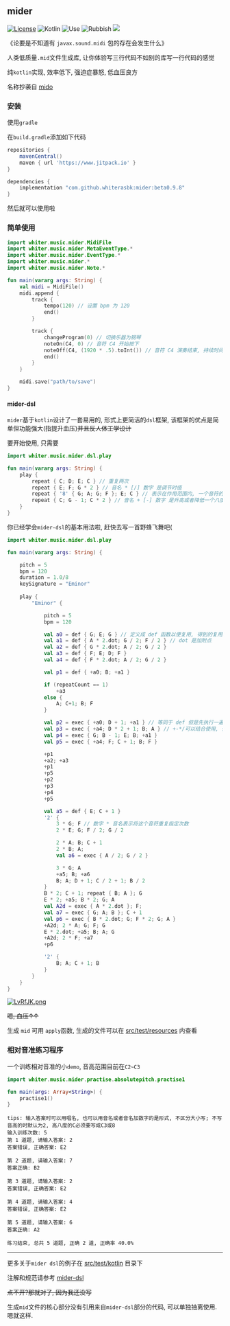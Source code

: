 ## mider

[![License](http://img.shields.io/:license-apache-brightgreen.svg)](http://www.apache.org/licenses/LICENSE-2.0.html)
![Kotlin](https://img.shields.io/badge/kotlin-100%25-blue)
![Use](https://img.shields.io/badge/mid-generate-yellowgreen)
![Rubbish](https://img.shields.io/badge/%E6%B2%BB%E7%96%97-%E4%BD%8E%E8%A1%80%E5%8E%8B-orange)
[![](https://www.jitpack.io/v/whiterasbk/mider.svg)](https://www.jitpack.io/#whiterasbk/mider)


[comment]: <> ([![Language: Kotlin]&#40;https://img.shields.io/github/languages/top/shadowsocks/shadowsocks-android.svg&#41;]&#40;https://https://github.com/whiterasbk/mider/search?l=kotlin&#41;)

[comment]: <> ([![Releases]&#40;https://img.shields.io/github/downloads/shadowsocks/shadowsocks-android/total.svg&#41;]&#40;https://github.com/shadowsocks/shadowsocks-android/releases&#41;)

《论要是不知道有 `javax.sound.midi` 包的存在会发生什么》

人类低质量`.mid`文件生成库, 让你体验写三行代码不如别的库写一行代码的感觉

纯`kotlin`实现, 效率低下, 强迫症暴怒, 低血压良方

名称抄袭自 [mido](https://github.com/mido/mido)

### 安装
使用`gradle`

在`build.gradle`添加如下代码

```groovy
repositories {
    mavenCentral()
    maven { url 'https://www.jitpack.io' }
}

dependencies {
    implementation "com.github.whiterasbk:mider:beta0.9.8"
}
```
然后就可以使用啦

### 简单使用

```kotlin
import whiter.music.mider.MidiFile
import whiter.music.mider.MetaEventType.*
import whiter.music.mider.EventType.*
import whiter.music.mider.*
import whiter.music.mider.Note.*

fun main(vararg args: String) {
    val midi = MidiFile()
    midi.append {
        track {
            tempo(120) // 设置 bpm 为 120
            end()
        }

        track {
            changeProgram(0) // 切换乐器为钢琴 
            noteOn(C4, 0) // 音符 C4 开始按下
            noteOff(C4, (1920 * .5).toInt()) // 音符 C4 演奏结束, 持续时间是二分音符的时值
            end()
        }
    }

    midi.save("path/to/save")
}
```
#### mider-dsl
`mider`基于`kotlin`设计了一套易用的, 形式上更简洁的`dsl`框架, 该框架的优点是简单但功能强大(指提升血压)~~并且反人体工学设计~~

要开始使用, 只需要

```kotlin
import whiter.music.mider.dsl.play

fun main(vararg args: String) {
    play {
        repeat { C; D; E; C } // 重复两次 
        repeat { E; F; G * 2 } // 音名 * [/] 数字 是调节时值
        repeat { '8' { G; A; G; F }; E; C } // 表示在作用范围内, 一个音符的默认时值为八分音符
        repeat { C; G - 1; C * 2 } // 音名 + [-] 数字 是升高或者降低一个八度
    }
}
```

你已经学会`mider-dsl`的基本用法啦, 赶快去写一首野蜂飞舞吧(

```kotlin
import whiter.music.mider.dsl.play

fun main(vararg args: String) {

    pitch = 5
    bpm = 120
    duration = 1.0/8
    keySignature = "Eminor"
    
    play {
        "Eminor" {

            pitch = 5
            bpm = 120

            val a0 = def { G; E; G } // 定义成 def 函数以便复用, 得到的复用对象可以通过+实现复用
            val a1 = def { A * 2.dot; G / 2; F / 2 } // dot 是加附点
            val a2 = def { G * 2.dot; A / 2; G / 2 }
            val a3 = def { F; E; D; F }
            val a4 = def { F * 2.dot; A / 2; G / 2 }

            val p1 = def { +a0; B; +a1 }

            if (repeatCount == 1)
                +a3
            else {
                A; C+1; B; F
            }

            val p2 = exec { +a0; D + 1; +a1 } // 等同于 def 但是先执行一遍再返回复用对象
            val p3 = exec { +a4; D * 2 + 1; B; A } // +-*/可以结合使用, 但是要注意优先级问题
            val p4 = exec { G; B - 1; E; B; +a1 }
            val p5 = exec { +a4; F; C + 1; B; F }

            +p1
            +a2; +a3
            +p1
            +p5
            +p2
            +p3
            +p4
            +p5

            val a5 = def { E; C + 1 }
            '2' {
                3 * G; F // 数字 * 音名表示将这个音符重复指定次数
                2 * E; G; F / 2; G / 2

                2 * A; B; C + 1
                2 * B; A;
                val a6 = exec { A / 2; G / 2 }

                3 * G; A
                +a5; B; +a6
                B; A; D + 1; C / 2 + 1; B / 2
            }
            B * 2; C + 1; repeat { B; A }; G
            E * 2; +a5; B * 2; G; A
            val A2d = exec { A * 2.dot }; F;
            val a7 = exec { G; A; B }; C + 1
            val p6 = exec { B * 2.dot; G; F * 2; G; A }
            +A2d; 2 * A; G; F; G
            E * 2.dot; +a5; B; A; G
            +A2d; 2 * F; +a7
            +p6

            '2' {
                B; A; C + 1; B
            }
        }
    }
}
```

[![LvRfJK.png](https://s1.ax1x.com/2022/04/29/LvRfJK.png)](https://imgtu.com/i/LvRfJK)

~~嗯, 血压↑↑~~

生成 `mid` 可用 `apply`函数, 生成的文件可以在 [src/test/resources](https://github.com/whiterasbk/mider/tree/master/src/test/resources) 内查看

### 相对音准练习程序

一个训练相对音准的小`demo`, 音高范围目前在`C2~C3`

```kotlin
import whiter.music.mider.practise.absolutepitch.practise1

fun main(args: Array<String>) {
    practise1()
}
```

```shell
tips: 输入答案时可以用唱名, 也可以用音名或者音名加数字的是形式, 不区分大小写; 不写音高的时默认为2, 高八度的C必须要写成C3或8
输入训练次数: 5
第 1 道题, 请输入答案: 2
答案错误, 正确答案: E2

第 2 道题, 请输入答案: 7
答案正确: B2

第 3 道题, 请输入答案: 2
答案错误, 正确答案: E2

第 4 道题, 请输入答案: 4
答案错误, 正确答案: E2

第 5 道题, 请输入答案: 6
答案正确: A2

练习结束, 总共 5 道题, 正确 2 道, 正确率 40.0%
```
----------------
更多关于`mider dsl`的例子在 [src/test/kotlin](https://github.com/whiterasbk/mider/tree/master/src/test/kotlin) 目录下

注解和规范请参考 [mider-dsl]() 

~~点不开?那就对了, 因为我还没写~~

生成`mid`文件的核心部分没有引用来自`mider-dsl`部分的代码, 可以单独抽离使用. 嗯就这样.
